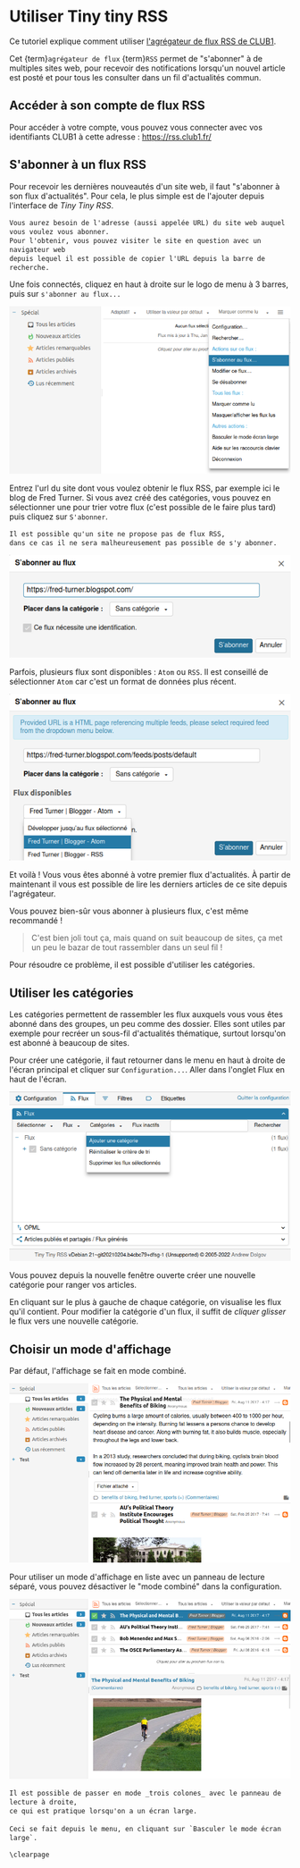 Utiliser Tiny tiny RSS
======================

Ce tutoriel explique comment utiliser [l'agrégateur de flux RSS de CLUB1](/services/rss.md).

Cet {term}`agrégateur de flux` {term}`RSS` permet de "s'abonner" à de multiples sites web,
pour recevoir des notifications lorsqu'un nouvel article est posté
et pour tous les consulter dans un fil d'actualités commun.

Accéder à son compte de flux RSS
--------------------------------

Pour accéder à votre compte, vous pouvez vous connecter avec vos identifiants CLUB1 à cette adresse : <https://rss.club1.fr/>

S'abonner à un flux RSS
-----------------------

Pour recevoir les dernières nouveautés d'un site web, il faut "s'abonner à son flux d'actualités".
Pour cela, le plus simple est de l'ajouter depuis l'interface de _Tiny Tiny RSS_.

```{note}
Vous aurez besoin de l'adresse (aussi appelée URL) du site web auquel vous voulez vous abonner.
Pour l'obtenir, vous pouvez visiter le site en question avec un navigateur web
depuis lequel il est possible de copier l'URL depuis la barre de recherche.
```

Une fois connectés, cliquez en haut à droite sur le logo de menu à 3 barres, puis sur `s'abonner au flux...`

![visualisation du menu](flux-rss/capture_1.png)

Entrez l'url du site dont vous voulez obtenir le flux RSS, par exemple ici le blog de Fred Turner.
Si vous avez créé des catégories, vous pouvez en sélectionner une pour trier votre flux (c'est possible de le faire plus tard)
puis cliquez sur `S'abonner`.

```{warning}
Il est possible qu'un site ne propose pas de flux RSS,
dans ce cas il ne sera malheureusement pas possible de s'y abonner.
```

![lien vers site](flux-rss/capture_2.png)

Parfois, plusieurs flux sont disponibles : `Atom` ou `RSS`.
Il est conseillé de sélectionner `Atom` car c'est un format de données plus récent.

![Atom vs RSS](flux-rss/capture_3.png)

Et voilà ! Vous vous êtes abonné à votre premier flux d'actualités.
À partir de maintenant il vous est possible de lire les derniers articles de ce site depuis l'agrégateur.

Vous pouvez bien-sûr vous abonner à plusieurs flux, c'est même recommandé !

> C'est bien joli tout ça, mais quand on suit beaucoup de sites,
> ça met un peu le bazar de tout rassembler dans un seul fil !

Pour résoudre ce problème, il est possible d'utiliser les catégories.

Utiliser les catégories
-----------------------

Les catégories permettent de rassembler les flux auxquels vous vous êtes abonné dans des groupes, un peu comme des dossier.
Elles sont utiles par exemple pour recréer un sous-fil d'actualités thématique,
surtout lorsqu'on est abonné à beaucoup de sites.

Pour créer une catégorie, il faut retourner dans le menu en haut à droite de l'écran principal et cliquer sur `Configuration...`.
Aller dans l'onglet Flux en haut de l'écran.

![Config catégories 1](flux-rss/capture_4.png)

Vous pouvez depuis la nouvelle fenêtre ouverte créer une nouvelle catégorie pour ranger vos articles.

En cliquant sur le plus à gauche de chaque catégorie, on visualise les flux qu'il contient.
Pour modifier la catégorie d'un flux, il suffit de *cliquer glisser* le flux vers une nouvelle catégorie.

Choisir un mode d'affichage
---------------------------

Par défaut, l'affichage se fait en mode combiné.

![Mode d'affichage combiné](flux-rss/capture_5.png)

Pour utiliser un mode d'affichage en liste avec un panneau de lecture séparé,
vous pouvez désactiver le "mode combiné" dans la configuration.

![Mode d'affichage en liste](flux-rss/capture_6.png)

```{tip}
Il est possible de passer en mode _trois colones_ avec le panneau de lecture à droite,
ce qui est pratique lorsqu'on a un écran large.

Ceci se fait depuis le menu, en cliquant sur `Basculer le mode écran large`.
```


```{raw} latex
\clearpage
```
